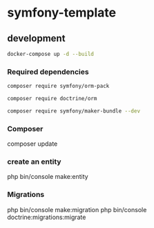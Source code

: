 # symfony-template

## development

```bash
docker-compose up -d --build
```

### Required dependencies

```bash
composer require symfony/orm-pack
```

```bash
composer require doctrine/orm
```

```bash
composer require symfony/maker-bundle --dev
```


### Composer
composer update



### create an entity

php bin/console make:entity


### Migrations

php bin/console make:migration
php bin/console doctrine:migrations:migrate


